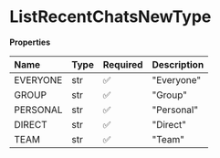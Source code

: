 # ListRecentChatsNewType

**Properties**

| Name     | Type | Required | Description |
| :------- | :--- | :------- | :---------- |
| EVERYONE | str  | ✅       | "Everyone"  |
| GROUP    | str  | ✅       | "Group"     |
| PERSONAL | str  | ✅       | "Personal"  |
| DIRECT   | str  | ✅       | "Direct"    |
| TEAM     | str  | ✅       | "Team"      |

<!-- This file was generated by liblab | https://liblab.com/ -->
